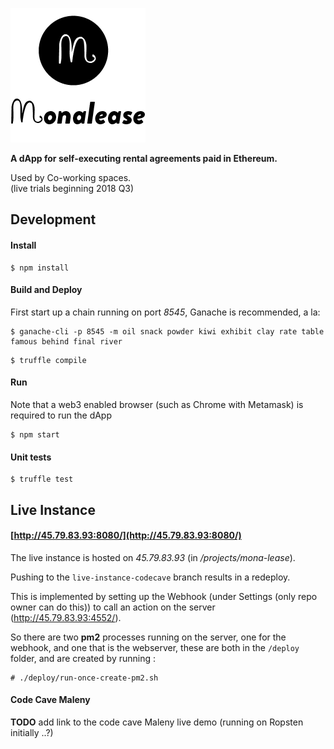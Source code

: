 


![](icon.png)

**A dApp for self-executing rental agreements paid in Ethereum.**



Used by Co-working spaces.  
(live trials beginning 2018 Q3)


## Development

#### Install

```
$ npm install
```



#### Build and Deploy

First start up a chain running on port *8545*, Ganache is recommended, a la:

```
$ ganache-cli -p 8545 -m oil snack powder kiwi exhibit clay rate table famous behind final river
```

```
$ truffle compile
```

#### Run

Note that a web3 enabled browser (such as Chrome with Metamask) is required to run the dApp

```
$ npm start  
```

#### Unit tests

```
$ truffle test
```



## Live Instance


#### [http://45.79.83.93:8080/](http://45.79.83.93:8080/)

The live instance is hosted on *45.79.83.93* (in */projects/mona-lease*).

Pushing to the `live-instance-codecave` branch results in a redeploy.  

This is implemented by setting up the Webhook (under Settings (only repo owner can do this)) to call an action on the server (http://45.79.83.93:4552/).  

So there are two **pm2** processes running on the server, one for the webhook, and one that is the webserver, these are both in the `/deploy` folder, and are created by running :

```
# ./deploy/run-once-create-pm2.sh 
```

#### Code Cave Maleny 

**TODO** add link to the code cave Maleny live demo (running on Ropsten initially ..?)


